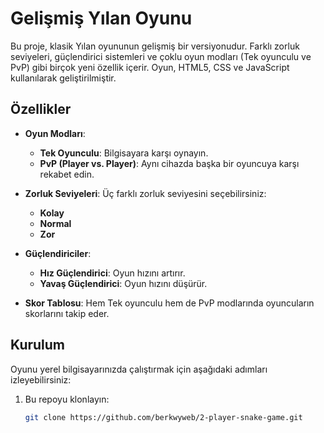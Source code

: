 # Gelişmiş Yılan Oyunu

Bu proje, klasik Yılan oyununun gelişmiş bir versiyonudur. Farklı zorluk seviyeleri, güçlendirici sistemleri ve çoklu oyun modları (Tek oyunculu ve PvP) gibi birçok yeni özellik içerir. Oyun, HTML5, CSS ve JavaScript kullanılarak geliştirilmiştir.

## Özellikler

- **Oyun Modları**: 
  - **Tek Oyunculu**: Bilgisayara karşı oynayın.
  - **PvP (Player vs. Player)**: Aynı cihazda başka bir oyuncuya karşı rekabet edin.
  
- **Zorluk Seviyeleri**: Üç farklı zorluk seviyesini seçebilirsiniz:
  - **Kolay**
  - **Normal**
  - **Zor**

- **Güçlendiriciler**:
  - **Hız Güçlendirici**: Oyun hızını artırır.
  - **Yavaş Güçlendirici**: Oyun hızını düşürür.

- **Skor Tablosu**: Hem Tek oyunculu hem de PvP modlarında oyuncuların skorlarını takip eder.

## Kurulum

Oyunu yerel bilgisayarınızda çalıştırmak için aşağıdaki adımları izleyebilirsiniz:

1. Bu repoyu klonlayın:
   ```bash
   git clone https://github.com/berkwyweb/2-player-snake-game.git
